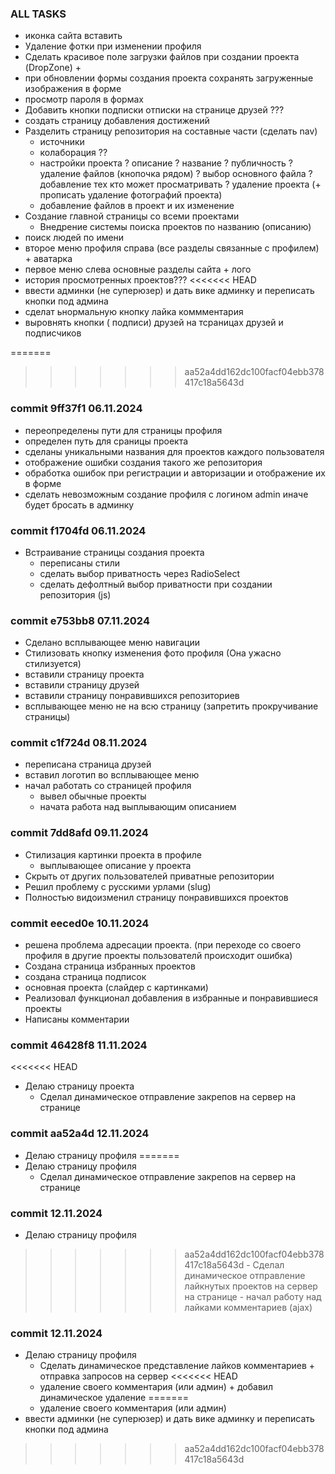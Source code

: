 ### ALL TASKS ###
* иконка сайта вставить
* Удаление фотки при изменении профиля
* Сделать красивое поле загрузки файлов при создании проекта (DropZone) + 
* при обновлении формы создания проекта сохранять загруженные изображения в форме
* просмотр пароля в формах
* Добавить кнопки подписки отписки на странице друзей ???
* создать страницу добавления достижений
* Разделить страницу репозитория на составные части (сделать nav)
    - источники 
    - колаборация ??
    - настройки проекта
        ? описание
        ? название
        ? публичность
        ? удаление файлов (кнопочка рядом)
        ? выбор основного файла
        ? добавление тех кто может просматривать
        ? удаление проекта (+ прописать удаление фотографий проекта)
    - добавление файлов в проект и их изменение
* Создание главной страницы со всеми проектами
    - Внедрение системы поиска проектов по названию (описанию)
* поиск людей по имени
* второе меню профиля справа (все разделы связанные с профилем) + аватарка
* первое меню слева основные разделы сайта + лого
* история просмотренных проектов???
<<<<<<< HEAD
* ввести админки (не суперюзер) и дать вике админку и переписать кнопки под админа
* сделат ьнормальную кнопку лайка коммментария
* выровнять кнопки ( подписи) друзей на тсраницах друзей и подписчиков

=======
>>>>>>> aa52a4dd162dc100facf04ebb378417c18a5643d

### commit 9ff37f1 06.11.2024
* переопределены пути для страницы профиля
* определен путь для сраницы проекта
* сделаны уникальными названия для проектов каждого пользователя
* отображение ошибки создания такого же репозитория
* обработка ошибок при регистрации и авторизации и отображение их в форме
* сделать невозможным создание профиля с логином admin иначе будет бросать в админку

### commit f1704fd 06.11.2024
* Встраивание страницы создания проекта
    - переписаны стили
    - сделать выбор приватность через RadioSelect
    - сделать дефолтный выбор приватности при создании репозитория (js)

### commit e753bb8 07.11.2024
* Сделано всплывающее меню навигации
* Стилизовать кнопку изменения фото профиля (Она ужасно стилизуется)
* вставили страницу проекта
* вставили страницу друзей
* вставили страницу понравившихся репозиториев
* всплывающее меню не на всю страницу (запретить прокручивание страницы)

### commit c1f724d 08.11.2024
* переписана страница друзей
* вставил логотип во всплывающее меню
* начал работать со страницей профиля
    - вывел обычные проекты
    - начата работа над выплывающим описанием

### commit 7dd8afd 09.11.2024
* Стилизация картинки проекта в профиле
    - выплывающее описание у проекта
* Скрыть от других пользователей приватные репозитории
* Решил проблему с русскими урлами (slug)
* Полностью видоизменил страницу понравившихся проектов

### commit eeced0e 10.11.2024
* решена проблема адресации проекта. (при переходе со своего профиля в другие проекты пользователй происходит ошибка)
* Создана страница избранных проектов
* создана страница подписок
* основная проекта (слайдер с картинками)
* Реализовал функционал добавления в избранные и понравившиеся проекты
* Написаны комментарии

### commit 46428f8 11.11.2024
<<<<<<< HEAD
* Делаю страницу проекта
    - Сделал динамическое отправление закрепов на сервер на странице

### commit aa52a4d 12.11.2024
* Делаю страницу профиля
=======
* Делаю страницу профиля
    - Сделал динамическое отправление закрепов на сервер на странице

### commit  12.11.2024
* Делаю страницу профиля
>>>>>>> aa52a4dd162dc100facf04ebb378417c18a5643d
    - Сделал динамическое отправление лайкнутых проектов на сервер на странице
    - начал работу над лайками комментариев (ajax)

### commit  12.11.2024
* Делаю страницу профиля
    - Сделать динамическое представление лайков комментариев + отправка запросов на сервер
<<<<<<< HEAD
    - удаление своего комментария (или админ) + добавил динамическое удаление
=======
    - удаление своего комментария (или админ)
* ввести админки (не суперюзер) и дать вике админку и переписать кнопки под админа
>>>>>>> aa52a4dd162dc100facf04ebb378417c18a5643d

